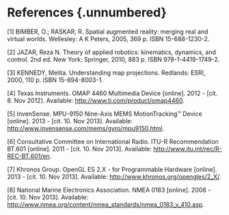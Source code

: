 # References {.unnumbered}

\[1\] BIMBER, O.; RASKAR, R. Spatial augmented reality: merging real and virtual worlds. Wellesley: A K Peters, 2005, 369 p. ISBN 15-688-1230-2.

\[2\] JAZAR, Reza N. Theory of applied robotics: kinematics, dynamics, and control. 2nd ed. New York: Springer, 2010, 883 p. ISBN 978-1-4419-1749-2.

\[3\] KENNEDY, Melita. Understanding map projections. Redlands: ESRI, 2000, 110 p. ISBN 15-894-8003-1. 

\[4\] Texas Instruments. OMAP 4460 Multimedia Device \[online\]. 2012 - \[cit. 8. Nov 2012\]. Available: <http://www.ti.com/product/omap4460>.

\[5\] InvenSense. MPU-9150 Nine-Axis MEMS MotionTracking™ Device \[online\]. 2013 - \[cit. 10. Nov 2013\]. Available: <http://www.invensense.com/mems/gyro/mpu9150.html>.

\[6\] Consultative Committee on International Radio. ITU-R Recommendation BT.601 \[online\]. 2011 - \[cit. 10. Nov 2013\]. Available: <http://www.itu.int/rec/R-REC-BT.601/en>.

\[7\] Khronos Group. OpenGL ES 2.X - for Programmable Hardware \[online\]. 2013 - \[cit. 10. Nov 2013\]. Available: <http://www.khronos.org/opengles/2_X/>.

\[8\] National Marine Electronics Association. NMEA 0183 \[online\]. 2008 - \[cit. 10. Nov 2013\]. Available: <http://www.nmea.org/content/nmea_standards/nmea_0183_v_410.asp>.


[v4l2capture]:     images/v4l2capture.pdf

[freertos]:        http://www.freertos.org
[linux]:           http://www.elinux.org
[vxworks]:         http://www.windriver.com/products/vxworks
[wince]:           http://www.microsoft.com/windowsembedded
[omap4460]:        http://www.ti.com/product/omap4460
[mpu9150]:         http://www.invensense.com/mems/gyro/mpu9150.html
[ov5640]:          http://www.ovt.com/products/sensor.php?id=93
[open]:            http://linux.die.net/man/2/open
[select]:          http://linux.die.net/man/2/select
[poll]:            http://linux.die.net/man/2/poll
[ioctl]:           http://linux.die.net/man/2/ioctl
[read]:            http://linux.die.net/man/2/read
[write]:           http://linux.die.net/man/2/write
[mmap]:            http://linux.die.net/man/2/mmap
[udev]:            http://linux.die.net/man/8/udev
[mknod]:           http://linux.die.net/man/1/mknod
[querycap]:        http://linuxtv.org/downloads/v4l-dvb-apis/vidioc-querycap.html
[gfmt]:            http://linuxtv.org/downloads/v4l-dvb-apis/vidioc-g-fmt.html
[reqbufs]:         http://linuxtv.org/downloads/v4l-dvb-apis/vidioc-reqbufs.html
[querybuf]:        http://linuxtv.org/downloads/v4l-dvb-apis/vidioc-querybuf.html
[qbuf]:            http://linuxtv.org/downloads/v4l-dvb-apis/vidioc-qbuf.html
[streamon]:        http://linuxtv.org/downloads/v4l-dvb-apis/vidioc-streamon.html

[^omap4460trm]: OMAP4460 Technical reference manual\
<http://www.ti.com/litv/pdf/swpu235aa>

[^mpu9150ps]: MPU-9150 Product specification\
<http://invensense.com/mems/gyro/documents/PS-MPU-9150A-00v4_3.pdf>

[^ov5640pb]: OV5640 Product brief\
<http://www.ovt.com/download_document.php?type=sensor&sensorid=93>

[^linuxtv]: LinuxTV project\
<http://linuxtv.org/>

[^v4l2api]: Linux Media Infrastructure API\
<http://linuxtv.org/downloads/v4l-dvb-apis/>

[^bt601]: ITU-R Recommendation BT.601-7\
<http://www.itu.int/dms_pubrec/itu-r/rec/bt/R-REC-BT.601-7-201103-I!!PDF-E.pdf>

[^v4l2format]: V4L2 image format definitions\
<http://linuxtv.org/downloads/v4l-dvb-apis/pixfmt.html>

[^v4l2loopback]: V4L2 loopback device module\
<https://github.com/umlaeute/v4l2loopback>

[^gstreamer]: GStreamer home page\
<http://gstreamer.freedesktop.org/>

[^tiomap]: TI OMAP trunk PPA\
<https://launchpad.net/~tiomap-dev/+archive/omap-trunk>

[^libjpeg]: libjpeg-turbo library\
<http://www.libjpeg-turbo.org/>


